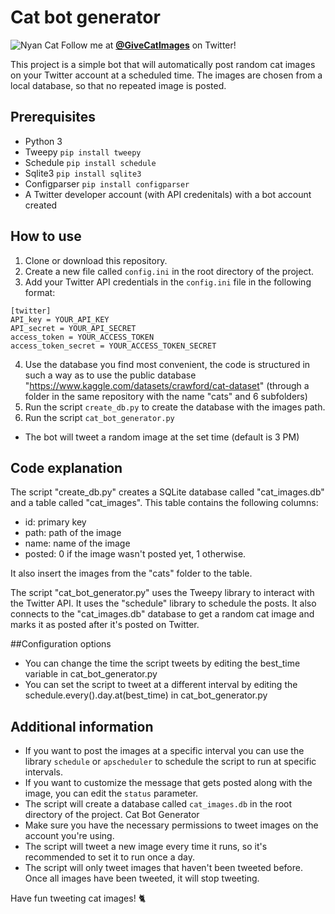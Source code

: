 # Cat bot generator
![Nyan Cat](https://gist.githubusercontent.com/brudnak/aba00c9a1c92d226f68e8ad8ba1e0a40/raw/e1e4a92f6072d15014f19aa8903d24a1ac0c41a4/nyan-cat.gif)
Follow me at [**@GiveCatImages**](https://twitter.com/GiveCatImages) on Twitter!

This project is a simple bot that will automatically post random cat images on your Twitter account at a scheduled time. The images are chosen from a local database, so that no repeated image is posted.

## Prerequisites
- Python 3
- Tweepy ```pip install tweepy```
- Schedule ```pip install schedule```
- Sqlite3 ```pip install sqlite3```
- Configparser ```pip install configparser```
- A Twitter developer account (with API credenitals) with a bot account created

## How to use
1. Clone or download this repository.
2. Create a new file called `config.ini` in the root directory of the project.
3. Add your Twitter API credentials in the `config.ini` file in the following format: <br>
```
[twitter]
API_key = YOUR_API_KEY
API_secret = YOUR_API_SECRET
access_token = YOUR_ACCESS_TOKEN
access_token_secret = YOUR_ACCESS_TOKEN_SECRET
```
4. Use the database you find most convenient, the code is structured in such a way as to use the public database "https://www.kaggle.com/datasets/crawford/cat-dataset" (through a folder in the same repository with the name "cats" and 6 subfolders)
5. Run the script `create_db.py` to create the database with the images path.
6. Run the script `cat_bot_generator.py`
- The bot will tweet a random image at the set time (default is 3 PM)

## Code explanation
The script "create_db.py" creates a SQLite database called "cat_images.db" and a table called "cat_images". This table contains the following columns:
- id: primary key
- path: path of the image
- name: name of the image
- posted: 0 if the image wasn't posted yet, 1 otherwise.

It also insert the images from the "cats" folder to the table.

The script "cat_bot_generator.py" uses the Tweepy library to interact with the Twitter API. It uses the "schedule" library to schedule the posts. It also connects to the "cat_images.db" database to get a random cat image and marks it as posted after it's posted on Twitter.

##Configuration options
- You can change the time the script tweets by editing the best_time variable in cat_bot_generator.py
- You can set the script to tweet at a different interval by editing the schedule.every().day.at(best_time) in cat_bot_generator.py

## Additional information
- If you want to post the images at a specific interval you can use the library `schedule` or `apscheduler` to schedule 
the script to run at specific intervals.
- If you want to customize the message that gets posted along with the image, you can edit the `status` parameter.
- The script will create a database called `cat_images.db` in the root directory of the project.
Cat Bot Generator
- Make sure you have the necessary permissions to tweet images on the account you're using.
- The script will tweet a new image every time it runs, so it's recommended to set it to run once a day.
- The script will only tweet images that haven't been tweeted before. Once all images have been tweeted, it will stop tweeting.

Have fun tweeting cat images! 🐈



